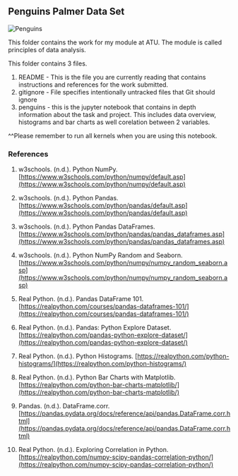 ## Penguins Palmer Data Set

![Penguins](https://allisonhorst.github.io/palmerpenguins/reference/figures/lter_penguins.png)


This folder contains the work for my module at ATU. The module is called principles of data analysis.

This folder contains 3 files. 
1. README - This is the file you are currently reading that contains instructions and references for the work submitted.
2. gitignore - File specifies intentionally untracked files that Git should ignore
3. penguins - this is the jupyter notebook that contains in depth information about the task and project. This includes data overview, histograms and bar charts as well corelation between 2 variables.

^^Please remember to run all kernels when you are using this notebook.

### References

1. w3schools. (n.d.). Python NumPy. [https://www.w3schools.com/python/numpy/default.asp](https://www.w3schools.com/python/numpy/default.asp)

2. w3schools. (n.d.). Python Pandas. [https://www.w3schools.com/python/pandas/default.asp](https://www.w3schools.com/python/pandas/default.asp)

3. w3schools. (n.d.). Python Pandas DataFrames. [https://www.w3schools.com/python/pandas/pandas_dataframes.asp](https://www.w3schools.com/python/pandas/pandas_dataframes.asp)

4. w3schools. (n.d.). Python NumPy Random and Seaborn. [https://www.w3schools.com/python/numpy/numpy_random_seaborn.asp](https://www.w3schools.com/python/numpy/numpy_random_seaborn.asp)

5. Real Python. (n.d.). Pandas DataFrame 101. [https://realpython.com/courses/pandas-dataframes-101/](https://realpython.com/courses/pandas-dataframes-101/)

6. Real Python. (n.d.). Pandas: Python Explore Dataset. [https://realpython.com/pandas-python-explore-dataset/](https://realpython.com/pandas-python-explore-dataset/)

7. Real Python. (n.d.). Python Histograms. [https://realpython.com/python-histograms/](https://realpython.com/python-histograms/)

8. Real Python. (n.d.). Python Bar Charts with Matplotlib. [https://realpython.com/python-bar-charts-matplotlib/](https://realpython.com/python-bar-charts-matplotlib/)

9. Pandas. (n.d.). DataFrame.corr. [https://pandas.pydata.org/docs/reference/api/pandas.DataFrame.corr.html](https://pandas.pydata.org/docs/reference/api/pandas.DataFrame.corr.html)

10. Real Python. (n.d.). Exploring Correlation in Python. [https://realpython.com/numpy-scipy-pandas-correlation-python/](https://realpython.com/numpy-scipy-pandas-correlation-python/)

